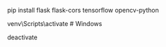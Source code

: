 pip install flask flask-cors tensorflow opencv-python

venv\Scripts\activate     # Windows

deactivate